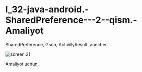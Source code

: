 # l_32-java-android.-SharedPreference---2--qism.-Amaliyot
SharedPreference, Gson, ActivityResultLauncher.
  

   ![screen 21](https://user-images.githubusercontent.com/110789833/183313513-474e686c-a862-4347-ac0d-845d122cbc7e.jpg)

Amaliyot uchun.
